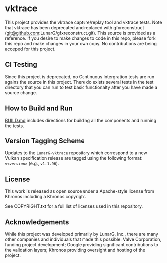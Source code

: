 # vktrace

This project provides the vktrace capture/replay tool and vktrace tests. Note that vktrace has been deprecated and replaced with gfxreconstruct (git@github.com:LunarG/gfxreconstruct.git). This source is provided as a reference. If you desire to make changes to code in this repo, please fork this repo and make changes in your own copy. No contributions are being acceped for this project.

## CI Testing

Since this project is deprecated, no Continuous Intergration tests are run agains the source in this project. There do exists several tests in the test directory that you can run to test basic functionalty after you have made a source change.

## How to Build and Run

[BUILD.md](BUILD.md)
includes directions for building all the components and running the tests.

## Version Tagging Scheme

Updates to the `LunarG-vktrace` repository which correspond to a new Vulkan specification release are tagged using the following format: `v<`_`version`_`>` (e.g., `v1.1.96`).

## License
This work is released as open source under a Apache-style license from Khronos including a Khronos copyright.

See COPYRIGHT.txt for a full list of licenses used in this repository.

## Acknowledgements
While this project was developed primarily by LunarG, Inc., there are many other
companies and individuals that made this possible: Valve Corporation, funding
project development; Google providing significant contributions to the validation layers;
Khronos providing oversight and hosting of the project.
